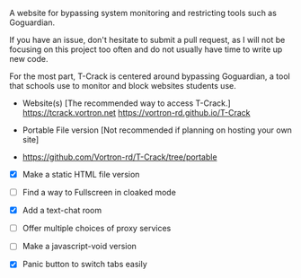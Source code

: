 A website for bypassing system monitoring and restricting tools such as Goguardian.

If you have an issue, don't hesitate to submit a pull request, as I will not be focusing on this project too often and do not usually have time to write up new code.

For the most part, T-Crack is centered around bypassing Goguardian, a tool that schools use to monitor and block websites students use.

- Website(s) [The recommended way to access T-Crack.]
  https://tcrack.vortron.net
  https://vortron-rd.github.io/T-Crack

- Portable File version [Not recommended if planning on hosting your own site]
- https://github.com/Vortron-rd/T-Crack/tree/portable

* [X] Make a static HTML file version
* [ ] Find a way to Fullscreen in cloaked mode
* [x] Add a text-chat room
* [ ] Offer multiple choices of proxy services
* [ ] Make a javascript-void version
* [x] Panic button to switch tabs easily



